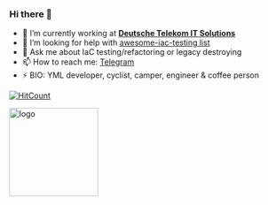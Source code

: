 ### Hi there 👋

- 🔭 I’m currently working at **[Deutsche Telekom IT Solutions](https://deutschetelekomitsolutions.ru/)**
- 🤔 I’m looking for help with [awesome-iac-testing list](https://github.com/ultral/awesome-iac-testing)
- 💬 Ask me about IaC testing/refactoring or legacy destroying
- 📫 How to reach me: [Telegram](https://t.me/ultralisc)
- ⚡ BIO: YML developer, cyclist, camper, engineer & coffee person

[![HitCount](http://hits.dwyl.com/ultral/ultral.svg)](http://hits.dwyl.com/ultral/ultral)

<img src="https://github-readme-stats.vercel.app/api?username=ultral&show_icons=true" alt="logo" height="160" />
